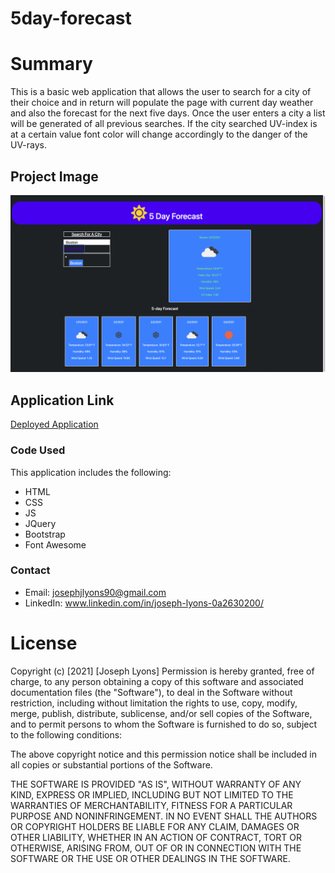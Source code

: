 # 5day-forecast

# Summary
This is a basic web application that allows the user to search for a city of their choice and in return will populate the page with current day weather and also the forecast for the next five days. Once the user enters a city a list will be generated of all previous searches. If the city searched UV-index is at a certain value font color will change accordingly to the danger of the UV-rays.

## Project Image

![image of project](https://github.com/Josephjlyons/5day-forecast/blob/main/app%20Image.png?raw=true)

## Application Link

[Deployed Application](https://josephjlyons.github.io/5day-forecast/)

### Code Used
This application includes the following:

* HTML
* CSS
* JS
* JQuery
* Bootstrap
* Font Awesome


### Contact
* Email: josephjlyons90@gmail.com
* LinkedIn: www.linkedin.com/in/joseph-lyons-0a2630200/

# License
Copyright (c) [2021] [Joseph Lyons] Permission is hereby granted, free of charge, to any person obtaining a copy of this software and associated documentation files (the "Software"), to deal in the Software without restriction, including without limitation the rights to use, copy, modify, merge, publish, distribute, sublicense, and/or sell copies of the Software, and to permit persons to whom the Software is furnished to do so, subject to the following conditions:

The above copyright notice and this permission notice shall be included in all copies or substantial portions of the Software.

THE SOFTWARE IS PROVIDED "AS IS", WITHOUT WARRANTY OF ANY KIND, EXPRESS OR IMPLIED, INCLUDING BUT NOT LIMITED TO THE WARRANTIES OF MERCHANTABILITY, FITNESS FOR A PARTICULAR PURPOSE AND NONINFRINGEMENT. IN NO EVENT SHALL THE AUTHORS OR COPYRIGHT HOLDERS BE LIABLE FOR ANY CLAIM, DAMAGES OR OTHER LIABILITY, WHETHER IN AN ACTION OF CONTRACT, TORT OR OTHERWISE, ARISING FROM, OUT OF OR IN CONNECTION WITH THE SOFTWARE OR THE USE OR OTHER DEALINGS IN THE SOFTWARE.
